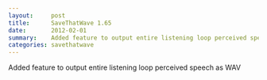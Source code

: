 ```yaml
---
layout:     post
title:      SaveThatWave 1.65 
date:       2012-02-01
summary:    Added feature to output entire listening loop perceived speech as WAV
categories: savethatwave
---
```

Added feature to output entire listening loop perceived speech as WAV